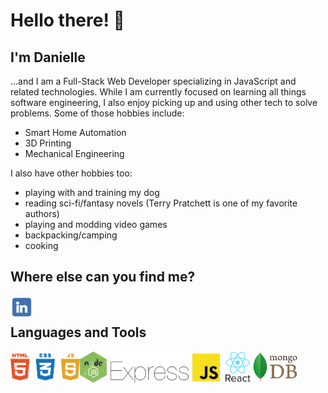 <!--
**DrAcula27/DrAcula27** is a ✨ _special_ ✨ repository because its `README.md` (this file) appears on your GitHub profile.
-->

# Hello there! 👋

## I'm Danielle

...and I am a Full-Stack Web Developer specializing in JavaScript and related technologies. While I am currently focused on learning all things software engineering, I also enjoy picking up and using other tech to solve problems. Some of those hobbies include:
- Smart Home Automation
- 3D Printing
- Mechanical Engineering

I also have other hobbies too:
- playing with and training my dog
- reading sci-fi/fantasy novels (Terry Pratchett is one of my favorite authors)
- playing and modding video games
- backpacking/camping
- cooking

## Where else can you find me?
<a target="_blank" href="https://www.linkedin.com/in/daniellerandrews">
<img alt="Danielle's LinkedIn" src="./images/linkedIn.png" style="max-width: 100%;" width="36px" align="left">
</a>
<br />

## Languages and Tools
<img alt="HTML5, CSS3, JavaScript" src="./images/html-css-js.png" height="50px" align="left">

<img alt="NodeJS" src="./images/nodeJS.png" height="50px" align="left">

<img alt="ExpressJS" src="./images/ExpressJS.png" height="50px" align="left">

<img alt="ReactJS" src="./images/React.png" height="50px" align="left">

<img alt="MongoDB" src="./images/mongoDB.png" height="50px" align="left">
